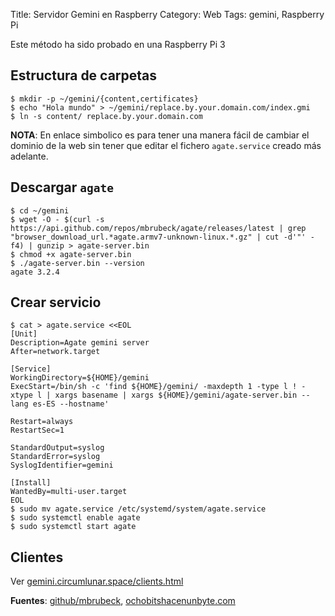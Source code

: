 Title: Servidor Gemini en Raspberry
Category: Web
Tags: gemini, Raspberry Pi

Este método ha sido probado en una Raspberry Pi 3

## Estructura de carpetas

```console
$ mkdir -p ~/gemini/{content,certificates}
$ echo "Hola mundo" > ~/gemini/replace.by.your.domain.com/index.gmi
$ ln -s content/ replace.by.your.domain.com
```

**NOTA**: En enlace simbolico es para tener una manera fácil
de cambiar el dominio de la web sin tener que editar el
fichero `agate.service` creado más adelante.

## Descargar `agate`

```console
$ cd ~/gemini
$ wget -O - $(curl -s https://api.github.com/repos/mbrubeck/agate/releases/latest | grep "browser_download_url.*agate.armv7-unknown-linux.*.gz" | cut -d'"' -f4) | gunzip > agate-server.bin
$ chmod +x agate-server.bin
$ ./agate-server.bin --version
agate 3.2.4
```

## Crear servicio

```console
$ cat > agate.service <<EOL
[Unit]
Description=Agate gemini server
After=network.target

[Service]
WorkingDirectory=${HOME}/gemini
ExecStart=/bin/sh -c 'find ${HOME}/gemini/ -maxdepth 1 -type l ! -xtype l | xargs basename | xargs ${HOME}/gemini/agate-server.bin --lang es-ES --hostname'

Restart=always
RestartSec=1

StandardOutput=syslog
StandardError=syslog
SyslogIdentifier=gemini

[Install]
WantedBy=multi-user.target
EOL
$ sudo mv agate.service /etc/systemd/system/agate.service
$ sudo systemctl enable agate
$ sudo systemctl start agate
```

## Clientes

Ver [gemini.circumlunar.space/clients.html](https://gemini.circumlunar.space/clients.html)

**Fuentes**: [github/mbrubeck](https://github.com/mbrubeck/agate), [ochobitshacenunbyte.com](https://www.ochobitshacenunbyte.com/2021/11/15/como-crear-una-capsula-gemini-en-linux/)
